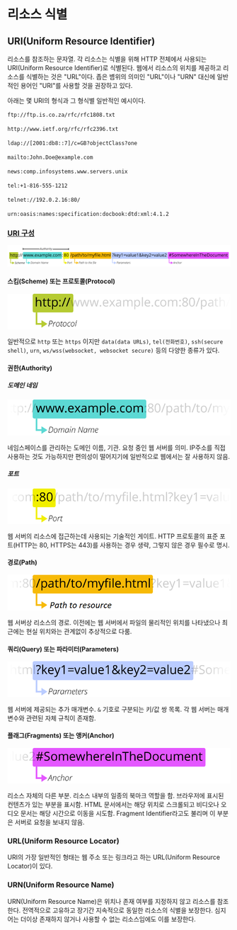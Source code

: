 # 리소스 식별

## URI(Uniform Resource Identifier)

리소스를 참조하는 문자열. 각 리소스는 식별을 위해 HTTP 전체에서 사용되는 URI(Uniform Resource Identifier)로 식별된다. 웹에서 리소스의 위치를 제공하고 리소스를 식별하는 것은 "URL"이다. 좁은 볌위의 의미인 "URL"이나 "URN" 대신에 일반적인 용어인 "URI"를 사용할 것을 권장하고 있다.

아래는 몇 URI의 형식과 그 형식별 일반적인 예시이다.

```texttile
ftp://ftp.is.co.za/rfc/rfc1808.txt

http://www.ietf.org/rfc/rfc2396.txt

ldap://[2001:db8::7]/c=GB?objectClass?one

mailto:John.Doe@example.com

news:comp.infosystems.www.servers.unix

tel:+1-816-555-1212

telnet://192.0.2.16:80/

urn:oasis:names:specification:docbook:dtd:xml:4.1.2
```

### [URI 구성](https://developer.mozilla.org/en-US/docs/Web/HTTP/Basics_of_HTTP/Identifying_resources_on_the_Web#syntax_of_uniform_resource_identifiers_uris)

![URI의 구성](./assets_리소스식별/syntax_of_URIs.png)

#### 스킴(Scheme) 또는 프로토콜(Protocol)

![스킴(프로토콜)](./assets_리소스식별/protocol.png)

일반적으로 `http` 또는 `https` 이지만 `data(data URLs)`, `tel(전화번호)`, `ssh(secure shell)`, `urn`, `ws/wss(websocket, websocket secure)` 등의 다양한 종류가 있다.

#### 권한(Authority)

##### 도메인 네임

![도메인 명](./assets_리소스식별/authority.png)

네임스페이스를 관리하는 도메인 이름, 기관. 요청 중인 웹 서버를 의미. IP주소를 직접 사용하는 것도 가능하지만 편의성이 떨어지기에 일반적으로 웹에서는 잘 사용하지 않음.

##### 포트

![포트](./assets_리소스식별/port.png)

웹 서버의 리소스에 접근하는데 사용되는 기술적인 게이트. HTTP 프로토콜의 표준 포트(HTTP는 80, HTTPS는 443)를 사용하는 경우 생략, 그렇지 않은 경우 필수로 명시.

#### 경로(Path)

![경로](./assets_리소스식별/path.png)

웹 서버상 리소스의 경로. 이전에는 웹 서버에서 파일의 물리적인 위치를 나타냈으나 최근에는 현실 위치와는 관계없이 추상적으로 다룸.

#### 쿼리(Query) 또는 파라미터(Parameters)

![쿼리(파라미터)](./assets_리소스식별/query.png)

웹 서버에 제공되는 추가 매개변수. `&` 기호로 구분되는 키/값 쌍 목록. 각 웹 서버는 매개변수와 관련된 자체 규칙이 존재함.

#### 플래그(Fragments) 또는 앵커(Anchor)

![플래그(앵커)](./assets_리소스식별/fragment.png)

리소스 자체의 다른 부분. 리소스 내부의 일종의 북마크 역할을 함. 브라우저에 표시된 컨텐츠가 있는 부분을 표시함. HTML 문서에서는 해당 위치로 스크롤되고 비디오나 오디오 문서는 해당 시간으로 이동을 시도함. Fragment Identifier라고도 불리며 이 부분은 서버로 요청을 보내지 않음.

### URL(Uniform Resource Locator)

URI의 가장 일반적인 형태는 웹 주소 또는 링크라고 하는 URL(Uniform Resource Locator)이 있다.

### URN(Uniform Resource Name)

URN(Uniform Resource Name)은 위치나 존재 여부를 지정하지 않고 리소스를 참조한다. 전역적으로 고유하고 장기간 지속적으로 동일한 리소스의 식별을 보장한다. 심지어는 더이상 존재하지 않거나 사용할 수 없는 리소스임에도 이를 보장한다.
